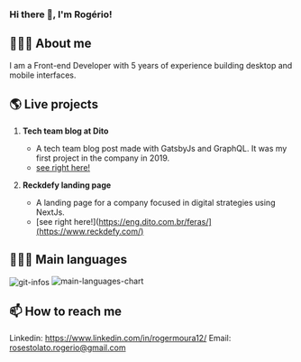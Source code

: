 ### Hi there 👋, I'm Rogério!

## 🙋🏻‍♂️ About me
I am a Front-end Developer with 5 years of experience building desktop and mobile interfaces.

## 🌎 Live projects

1. **Tech team blog at Dito**
   - A tech team blog post made with GatsbyJs and GraphQL. It was my first project in the company in 2019.
   - [see right here!](https://eng.dito.com.br/feras/)

2. **Reckdefy landing page**
   - A landing page for a company focused in digital strategies using NextJs.
   - [see right here!](https://eng.dito.com.br/feras/](https://www.reckdefy.com/)

## 👨🏻‍💻 Main languages

<img align="center" src="https://github-readme-stats.vercel.app/api?username=roger067&count_private=true&show_icons=true&theme=dark&hide_title=true&hide_rank=true" alt="git-infos" />
<img src="https://github-readme-stats.vercel.app/api/top-langs/?username=roger067&layout=compact&theme=dark" alt="main-languages-chart" />

## 📫 How to reach me

Linkedin: https://www.linkedin.com/in/rogermoura12/
Email: rosestolato.rogerio@gmail.com



